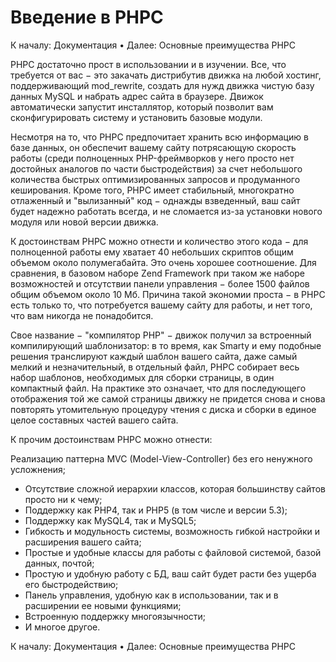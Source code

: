 # Введение в PHPC

К началу: Документация • Далее: Основные преимущества PHPC

PHPC достаточно прост в использовании и в изучении. Все, что требуется от вас − это закачать дистрибутив движка на любой хостинг, поддерживающий mod_rewrite, создать для нужд движка чистую базу данных MySQL и набрать адрес сайта в браузере. Движок автоматически запустит инсталлятор, который позволит вам сконфигурировать систему и установить базовые модули.

Несмотря на то, что PHPC предпочитает хранить всю информацию в базе данных, он обеспечит вашему сайту потрясающую скорость работы (среди полноценных PHP-фреймворков у него просто нет достойных аналогов по части быстродействия) за счет небольшого количества быстрых оптимизированных запросов и продуманного кеширования. Кроме того, PHPC имеет стабильный, многократно отлаженный и "вылизанный" код − однажды взведенный, ваш сайт будет надежно работать всегда, и не сломается из-за установки нового модуля или новой версии движка.

К достоинствам PHPC можно отнести и количество этого кода − для полноценной работы ему хватает 40 небольших скриптов общим объемом около полумегабайта. Это очень хорошее соотношение. Для сравнения, в базовом наборе Zend Framework при таком же наборе возможностей и отсутствии панели управления − более 1500 файлов общим объемом около 10 Мб. Причина такой экономии проста − в PHPC есть только то, что потребуется вашему сайту для работы, и нет того, что вам никогда не понадобится.

Свое название − "компилятор PHP" − движок получил за встроенный компилирующий шаблонизатор: в то время, как Smarty и ему подобные решения транслируют каждый шаблон вашего сайта, даже самый мелкий и незначительный, в отдельный файл, PHPC собирает весь набор шаблонов, необходимых для сборки страницы, в один компактный файл. На практике это означает, что для последующего отображения той же самой страницы движку не придется снова и снова повторять утомительную процедуру чтения с диска и сборки в единое целое составных частей вашего сайта.

К прочим достоинствам PHPC можно отнести:

Реализацию паттерна MVC (Model-View-Controller) без его ненужного усложнения;
* Отсутствие сложной иерархии классов, которая большинству сайтов просто ни к чему;
* Поддержку как PHP4, так и PHP5 (в том числе и версии 5.3);
* Поддержку как MySQL4, так и MySQL5;
* Гибкость и модульность системы, возможность гибкой настройки и расширения вашего сайта;
* Простые и удобные классы для работы с файловой системой, базой данных, почтой;
* Простую и удобную работу с БД, ваш сайт будет расти без ущерба его быстродействию;
* Панель управления, удобную как в использовании, так и в расширении ее новыми функциями;
* Встроенную поддержку многоязычности;
* И многое другое.

К началу: Документация • Далее: Основные преимущества PHPC